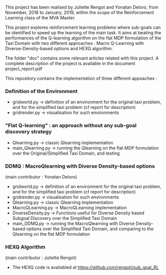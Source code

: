 This project has been realised by Juliette Rengot and Yonatan Deloro, from November, 2018 to January, 2019, within the scope of the Reinforcement Learning class of the MVA Master.

This project explores reinforcement learning problems where sub-goals can be identified to speed up the learning of the main task. It aims at beating the performances of the Q-learning algorithm on the flat MDP formulation of the Taxi Domain with two different approaches : Macro Q-Learning with Diverse-Density-based options and HEXQ algorithm. 

The folder "doc" contains some relevant articles related with this project.
A complete description of the project is available in the document project_report.pdf

This repository contains the implementation of three different appoaches :

### Definition of the Environment ###
* gridworld.py      -> definition of an environment for the original taxi problem, and for the simplified taxi problem (cf report for description)
* gridrender.py     -> visualisation for such environments

### "Flat Q-learning" : an approach without any sub-goal discovery strategy ###
* Qlearning.py      -> classic Qlearning implementation
* main_Qlearning.py -> running the Qlearning on the flat MDP formulation over the Original/Simplified Taxi Domain, and testing

###  DDMQ : MacroQlearning with Diverse Density-based options ###
(main contributor : Yonatan Deloro)

* gridworld.py      -> definition of an environment for the original taxi problem, and for the simplified taxi problem (cf report for description)
* gridrender.py     -> visualisation for such environments
* Qlearning.py      -> classic Qlearning implementation
* MacroQLearning.py -> MacroQLearning implementation
* DiverseDensity.py -> Functions useful for Diverse Density based Subgoal Discovery over the Simplified Taxi Domain
* main_DDMQ.py -> running the MacroQlearning with Diverse Density-based options over the Simplified Taxi Domain, and comparing to the Qlearning on the flat MDP formulation

### HEXQ Algorithm ###
(main contributor : Juliette Rengot)

* The HEXQ code is availabled at https://github.com/rengotj/sub_goal_RL
